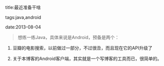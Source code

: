 title:最近准备干啥

tags:java,android

date:2013-08-04

> 想练一练Java，具体来说是Android，预备是两个：

1. 豆瓣的电影搜索，以前做过一部分，不过很丑，而且现在它的API升级了
2. 关于本博客的Android客户端，其实就是一个写博客的工具而已，很简单的。